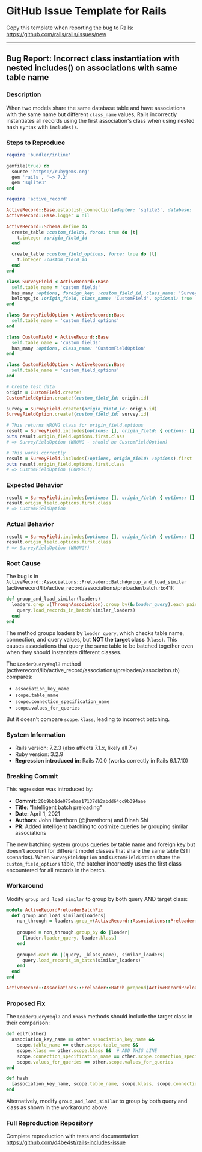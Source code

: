 # GitHub Issue Template for Rails

Copy this template when reporting the bug to Rails: https://github.com/rails/rails/issues/new

---

## Bug Report: Incorrect class instantiation with nested includes() on associations with same table name

### Description

When two models share the same database table and have associations with the same name but different `class_name` values, Rails incorrectly instantiates all records using the first association's class when using nested hash syntax with `includes()`.

### Steps to Reproduce

```ruby
require 'bundler/inline'

gemfile(true) do
  source 'https://rubygems.org'
  gem 'rails', '~> 7.2'
  gem 'sqlite3'
end

require 'active_record'

ActiveRecord::Base.establish_connection(adapter: 'sqlite3', database: ':memory:')
ActiveRecord::Base.logger = nil

ActiveRecord::Schema.define do
  create_table :custom_fields, force: true do |t|
    t.integer :origin_field_id
  end

  create_table :custom_field_options, force: true do |t|
    t.integer :custom_field_id
  end
end

class SurveyField < ActiveRecord::Base
  self.table_name = 'custom_fields'
  has_many :options, foreign_key: :custom_field_id, class_name: 'SurveyFieldOption'
  belongs_to :origin_field, class_name: 'CustomField', optional: true
end

class SurveyFieldOption < ActiveRecord::Base
  self.table_name = 'custom_field_options'
end

class CustomField < ActiveRecord::Base
  self.table_name = 'custom_fields'
  has_many :options, class_name: 'CustomFieldOption'
end

class CustomFieldOption < ActiveRecord::Base
  self.table_name = 'custom_field_options'
end

# Create test data
origin = CustomField.create!
CustomFieldOption.create!(custom_field_id: origin.id)

survey = SurveyField.create!(origin_field_id: origin.id)
SurveyFieldOption.create!(custom_field_id: survey.id)

# This returns WRONG class for origin_field.options
result = SurveyField.includes(options: [], origin_field: { options: [] }).first
puts result.origin_field.options.first.class
# => SurveyFieldOption (WRONG - should be CustomFieldOption)

# This works correctly
result = SurveyField.includes(:options, origin_field: :options).first
puts result.origin_field.options.first.class
# => CustomFieldOption (CORRECT)
```

### Expected Behavior

```ruby
result = SurveyField.includes(options: [], origin_field: { options: [] }).first
result.origin_field.options.first.class
# => CustomFieldOption
```

### Actual Behavior

```ruby
result = SurveyField.includes(options: [], origin_field: { options: [] }).first
result.origin_field.options.first.class
# => SurveyFieldOption (WRONG!)
```

### Root Cause

The bug is in `ActiveRecord::Associations::Preloader::Batch#group_and_load_similar` (activerecord/lib/active_record/associations/preloader/batch.rb:41):

```ruby
def group_and_load_similar(loaders)
  loaders.grep_v(ThroughAssociation).group_by(&:loader_query).each_pair do |query, similar_loaders|
    query.load_records_in_batch(similar_loaders)
  end
end
```

The method groups loaders by `loader_query`, which checks table name, connection, and query values, but **NOT the target class** (`klass`). This causes associations that query the same table to be batched together even when they should instantiate different classes.

The `LoaderQuery#eql?` method (activerecord/lib/active_record/associations/preloader/association.rb) compares:
- `association_key_name`
- `scope.table_name`
- `scope.connection_specification_name`
- `scope.values_for_queries`

But it doesn't compare `scope.klass`, leading to incorrect batching.

### System Information

- Rails version: 7.2.3 (also affects 7.1.x, likely all 7.x)
- Ruby version: 3.2.9
- **Regression introduced in**: Rails 7.0.0 (works correctly in Rails 6.1.7.10)

### Breaking Commit

This regression was introduced by:

- **Commit**: `20b9bb1de075ebaa17137db2abdd64cc9b394aae`
- **Title**: "Intelligent batch preloading"
- **Date**: April 1, 2021
- **Authors**: John Hawthorn (@jhawthorn) and Dinah Shi
- **PR**: Added intelligent batching to optimize queries by grouping similar associations

The new batching system groups queries by table name and foreign key but doesn't account for different model classes that share the same table (STI scenarios). When `SurveyFieldOption` and `CustomFieldOption` share the `custom_field_options` table, the batcher incorrectly uses the first class encountered for all records in the batch.

### Workaround

Modify `group_and_load_similar` to group by both query AND target class:

```ruby
module ActiveRecordPreloaderBatchFix
  def group_and_load_similar(loaders)
    non_through = loaders.grep_v(ActiveRecord::Associations::Preloader::ThroughAssociation)
    
    grouped = non_through.group_by do |loader|
      [loader.loader_query, loader.klass]
    end
    
    grouped.each do |(query, _klass_name), similar_loaders|
      query.load_records_in_batch(similar_loaders)
    end
  end
end

ActiveRecord::Associations::Preloader::Batch.prepend(ActiveRecordPreloaderBatchFix)
```

### Proposed Fix

The `LoaderQuery#eql?` and `#hash` methods should include the target class in their comparison:

```ruby
def eql?(other)
  association_key_name == other.association_key_name &&
    scope.table_name == other.scope.table_name &&
    scope.klass == other.scope.klass &&  # ADD THIS LINE
    scope.connection_specification_name == other.scope.connection_specification_name &&
    scope.values_for_queries == other.scope.values_for_queries
end

def hash
  [association_key_name, scope.table_name, scope.klass, scope.connection_specification_name, scope.values_for_queries].hash
end
```

Alternatively, modify `group_and_load_similar` to group by both query and klass as shown in the workaround above.

### Full Reproduction Repository

Complete reproduction with tests and documentation: https://github.com/d4be4st/rails-includes-issue
